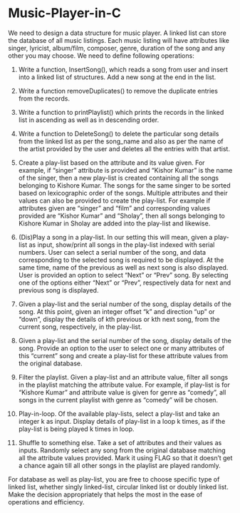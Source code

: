 # Music-Player-in-C

We need to design a data structure for music player. A linked list can store the database of all music listings. Each music listing will have attributes like singer, lyricist, album/film, composer, genre, duration of the song and any other you may choose. We need to define following operations:

1. Write a function, InsertSong(), which reads a song from user and insert into a linked list of structures. Add a new song at the end in the list.

2. Write a function removeDuplicates() to remove the duplicate entries from the records.

3. Write a function to printPlaylist() which prints the records in the linked list in ascending as well as in descending order.

4. Write a function to DeleteSong() to delete the particular song details from the linked list as per the song_name and also as per the name of the artist provided by the user and deletes all the entries with that artist.

5. Create a play-list based on the attribute and its value given. For example, if “singer” attribute is provided and “Kishor Kumar” is the name of the singer, then a new play-list is created containing all the songs belonging to Kishore Kumar. The songs for the same singer to be sorted based on lexicographic order of the songs. Multiple attributes and their values can also be provided to create the play-list. For example if attributes given are “singer” and “film” and corresponding values provided are “Kishor Kumar” and “Sholay”, then all songs belonging to Kishore Kumar in Sholay are added into the play-list and likewise.

6. (Dis)Play a song in a play-list. In our setting this will mean, given a play-list as input, show/print all songs in the play-list indexed with serial numbers. User can select a serial number of the song, and data corresponding to the selected song is required to be displayed. At the same time, name of the previous as well as next song is also displayed. User is provided an option to select “Next” or “Prev” song. By selecting one of the options either “Next” or “Prev”, respectively data for next and previous song is displayed.

7. Given a play-list and the serial number of the song, display details of the song. At this point, given an integer offset “k” and direction “up” or “down”, display the details of kth previous or kth next song, from the current song, respectively, in the play-list.

8. Given a play-list and the serial number of the song, display details of the song. Provide an option to the user to select one or many attributes of this “current” song and create a play-list for these attribute values from the original database.

9. Filter the playlist. Given a play-list and an attribute value, filter all songs in the playlist matching the attribute value. For example, if play-list is for “Kishore Kumar” and attribute value is given for genre as “comedy”, all songs in the current playlist with genre as “comedy” will be chosen.

10. Play-in-loop. Of the available play-lists, select a play-list and take an integer k as input. Display details of play-list in a loop k times, as if the play-list is being played k times in loop.

11. Shuffle to something else. Take a set of attributes and their values as inputs. Randomly select any song from the original database matching all the attribute values provided. Mark it using FLAG so that it doesn’t get a chance again till all other songs in the playlist are played randomly.

For database as well as play-list, you are free to choose specific type of linked list, whether singly linked-list, circular linked list or doubly linked list. Make the decision appropriately that helps the most in the ease of operations and efficiency.
